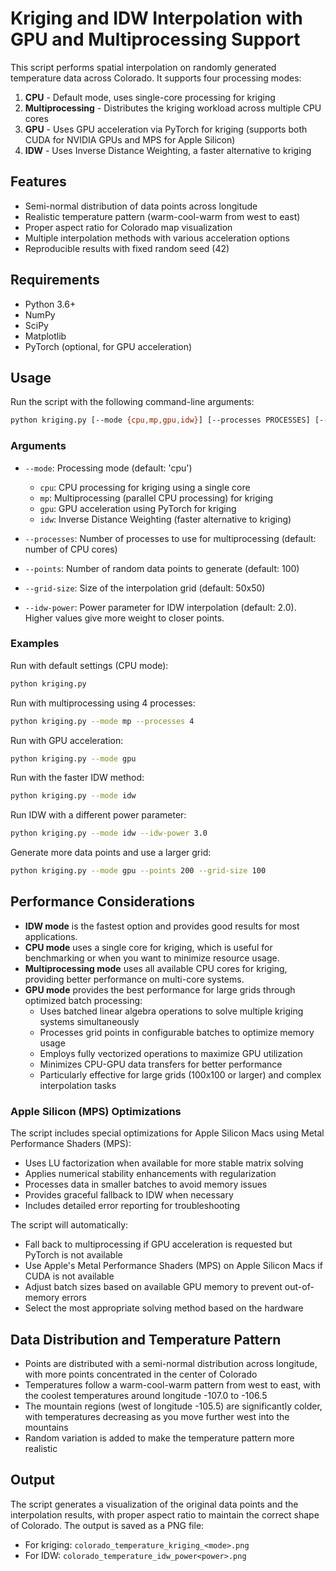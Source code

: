 # Kriging and IDW Interpolation with GPU and Multiprocessing Support

This script performs spatial interpolation on randomly generated temperature data across Colorado. It supports four processing modes:

1. **CPU** - Default mode, uses single-core processing for kriging
2. **Multiprocessing** - Distributes the kriging workload across multiple CPU cores
3. **GPU** - Uses GPU acceleration via PyTorch for kriging (supports both CUDA for NVIDIA GPUs and MPS for Apple Silicon)
4. **IDW** - Uses Inverse Distance Weighting, a faster alternative to kriging

## Features

- Semi-normal distribution of data points across longitude
- Realistic temperature pattern (warm-cool-warm from west to east)
- Proper aspect ratio for Colorado map visualization
- Multiple interpolation methods with various acceleration options
- Reproducible results with fixed random seed (42)

## Requirements

- Python 3.6+
- NumPy
- SciPy
- Matplotlib
- PyTorch (optional, for GPU acceleration)

## Usage

Run the script with the following command-line arguments:

```bash
python kriging.py [--mode {cpu,mp,gpu,idw}] [--processes PROCESSES] [--points POINTS] [--grid-size GRID_SIZE] [--idw-power IDW_POWER]
```

### Arguments

- `--mode`: Processing mode (default: 'cpu')
  - `cpu`: CPU processing for kriging using a single core
  - `mp`: Multiprocessing (parallel CPU processing) for kriging
  - `gpu`: GPU acceleration using PyTorch for kriging
  - `idw`: Inverse Distance Weighting (faster alternative to kriging)

- `--processes`: Number of processes to use for multiprocessing (default: number of CPU cores)

- `--points`: Number of random data points to generate (default: 100)

- `--grid-size`: Size of the interpolation grid (default: 50x50)

- `--idw-power`: Power parameter for IDW interpolation (default: 2.0). Higher values give more weight to closer points.

### Examples

Run with default settings (CPU mode):
```bash
python kriging.py
```

Run with multiprocessing using 4 processes:
```bash
python kriging.py --mode mp --processes 4
```

Run with GPU acceleration:
```bash
python kriging.py --mode gpu
```

Run with the faster IDW method:
```bash
python kriging.py --mode idw
```

Run IDW with a different power parameter:
```bash
python kriging.py --mode idw --idw-power 3.0
```

Generate more data points and use a larger grid:
```bash
python kriging.py --mode gpu --points 200 --grid-size 100
```

## Performance Considerations

- **IDW mode** is the fastest option and provides good results for most applications.
- **CPU mode** uses a single core for kriging, which is useful for benchmarking or when you want to minimize resource usage.
- **Multiprocessing mode** uses all available CPU cores for kriging, providing better performance on multi-core systems.
- **GPU mode** provides the best performance for large grids through optimized batch processing:
  - Uses batched linear algebra operations to solve multiple kriging systems simultaneously
  - Processes grid points in configurable batches to optimize memory usage
  - Employs fully vectorized operations to maximize GPU utilization
  - Minimizes CPU-GPU data transfers for better performance
  - Particularly effective for large grids (100x100 or larger) and complex interpolation tasks

### Apple Silicon (MPS) Optimizations

The script includes special optimizations for Apple Silicon Macs using Metal Performance Shaders (MPS):
- Uses LU factorization when available for more stable matrix solving
- Applies numerical stability enhancements with regularization
- Processes data in smaller batches to avoid memory issues
- Provides graceful fallback to IDW when necessary
- Includes detailed error reporting for troubleshooting

The script will automatically:
- Fall back to multiprocessing if GPU acceleration is requested but PyTorch is not available
- Use Apple's Metal Performance Shaders (MPS) on Apple Silicon Macs if CUDA is not available
- Adjust batch sizes based on available GPU memory to prevent out-of-memory errors
- Select the most appropriate solving method based on the hardware

## Data Distribution and Temperature Pattern

- Points are distributed with a semi-normal distribution across longitude, with more points concentrated in the center of Colorado
- Temperatures follow a warm-cool-warm pattern from west to east, with the coolest temperatures around longitude -107.0 to -106.5
- The mountain regions (west of longitude -105.5) are significantly colder, with temperatures decreasing as you move further west into the mountains
- Random variation is added to make the temperature pattern more realistic

## Output

The script generates a visualization of the original data points and the interpolation results, with proper aspect ratio to maintain the correct shape of Colorado. The output is saved as a PNG file:

- For kriging: `colorado_temperature_kriging_<mode>.png`
- For IDW: `colorado_temperature_idw_power<power>.png`
